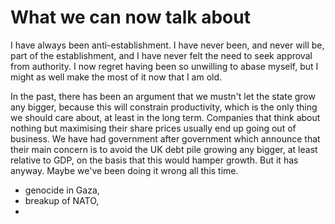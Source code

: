 # What we can now talk about

I have always been anti-establishment. 
I have never been, and never will be, part of the establishment, and I have never felt the need to seek approval from authority.
I now regret having been so unwilling to abase myself, but I might as well make the most of it now that I am old.

In the past, there has been an argument that we mustn't let the state grow any bigger, because this will constrain productivity, 
which is the only thing we should care about, at least in the long term. 
Companies that think about nothing but maximising their share prices usually end up going out of business.
We have had government after government which announce that their main concern is to avoid the UK debt pile
growing any bigger, at least relative to GDP, on the basis that this would hamper growth. But it has anyway.
Maybe we've been doing it wrong all this time.

- genocide in Gaza,
- breakup of NATO,
- 
